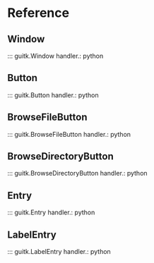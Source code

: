 # Reference

## Window

::: guitk.Window
    handler.: python

## Button

::: guitk.Button
    handler.: python

## BrowseFileButton

::: guitk.BrowseFileButton
    handler.: python

## BrowseDirectoryButton

::: guitk.BrowseDirectoryButton
    handler.: python

## Entry

::: guitk.Entry
    handler.: python

## LabelEntry

::: guitk.LabelEntry
    handler.: python
